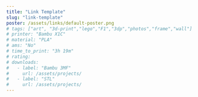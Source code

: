 ```yaml
---
title: "Link Template"
slug: "link-template"
poster: /assets/links/default-poster.png
# tags: ["art", "3d-print","lego","F1","3dp","photos","frame","wall"]
# printer: "Bambu X1C"
# material: "PLA"
# ams: "No"
# time_to_print: "3h 19m"
# rating:
# downloads:
#   - label: "Bambu 3MF"
#     url: /assets/projects/
#   - label: "STL"
#     url: /assets/projects/
---
```

